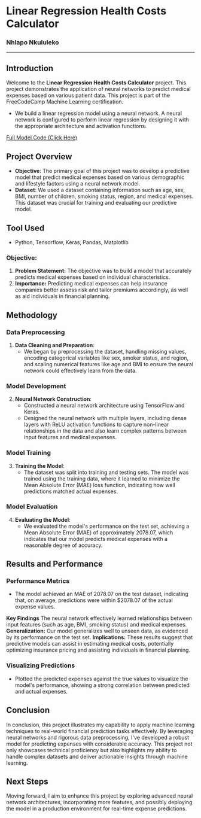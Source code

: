 # Linear Regression Health Costs Calculator
### Nhlapo Nkululeko
<hr>

## Introduction
Welcome to the **Linear Regression Health Costs Calculator** project. This project demonstrates the application of neural networks to predict medical expenses based on various patient data. This project is part of the FreeCodeCamp Machine Learning certification.
- We build a linear regression model using a neural network. A neural network is  configured to perform linear regression by designing it with the appropriate architecture and activation functions.

[Full Model Code (Click Here)](https://github.com/Nkululeko-VillI-Nhlapo/Machine-Learning-with-Python/blob/main/Linear%20Regression%20Health%20Costs%20Calculator/Nhlapo_predict_health_costs_with_regression.ipynb)

## Project Overview
- **Objective**: The primary goal of this project was to develop a predictive model that  predict medical expenses based on various demographic and lifestyle factors using a neural network model.
- **Dataset**: We used a dataset containing information such as age, sex, BMI, number of children, smoking status, region, and medical expenses. This dataset was crucial for training and evaluating our predictive model.


## Tool Used
- Python, Tensorflow, Keras, Pandas, Matplotlib

### Objective:
1. **Problem Statement:** The objective was to build a model that accurately predicts medical expenses based on individual characteristics.
2. **Importance:** Predicting medical expenses can help insurance companies better assess risk and tailor premiums accordingly, as well as aid individuals in financial planning.

## Methodology

### Data Preprocessing
1. **Data Cleaning and Preparation**:
   - We began by preprocessing the dataset, handling missing values, encoding categorical variables like sex, smoker status, and region, and scaling numerical features like age and BMI to ensure the neural network could effectively learn from the data.

### Model Development
2. **Neural Network Construction**:
   - Constructed a neural network architecture using TensorFlow and Keras.
   - Designed the neural network with multiple layers, including dense layers with ReLU activation functions to capture non-linear relationships in the data and also learn complex patterns between input features and medical expenses.

### Model Training
3. **Training the Model**:
   - The dataset was split into training and testing sets. The model was trained using the training data, where it learned to minimize the Mean Absolute Error (MAE) loss function, indicating how well predictions matched actual expenses.

### Model Evaluation
4. **Evaluating the Model**:
   - We evaluated the model's performance on the test set, achieving a Mean Absolute Error (MAE) of approximately 2078.07, which indicates that our model predicts medical expenses with a reasonable degree of accuracy.

## Results and Performance

### Performance Metrics
- The model achieved an MAE of 2078.07 on the test dataset, indicating that, on average, predictions were within $2078.07 of the actual expense values.

**Key Findings** The neural network effectively learned relationships between input features (such as age, BMI, smoking status) and medical expenses.
**Generalization:** Our model generalizes well to unseen data, as evidenced by its performance on the test set.
**Implications:** These results suggest that predictive models can assist in estimating medical costs, potentially optimizing insurance pricing and assisting individuals in financial planning.
### Visualizing Predictions
- Plotted the predicted expenses against the true values to visualize the model's performance, showing a strong correlation between predicted and actual expenses.

## Conclusion
In conclusion, this project illustrates my capability to apply machine learning techniques to real-world financial prediction tasks effectively. By leveraging neural networks and rigorous data preprocessing, I've developed a robust model for predicting expenses with considerable accuracy. This project not only showcases technical proficiency but also highlights my ability to handle complex datasets and deliver actionable insights through machine learning.

## Next Steps
Moving forward, I aim to enhance this project by exploring advanced neural network architectures, incorporating more features, and possibly deploying the model in a production environment for real-time expense predictions.



